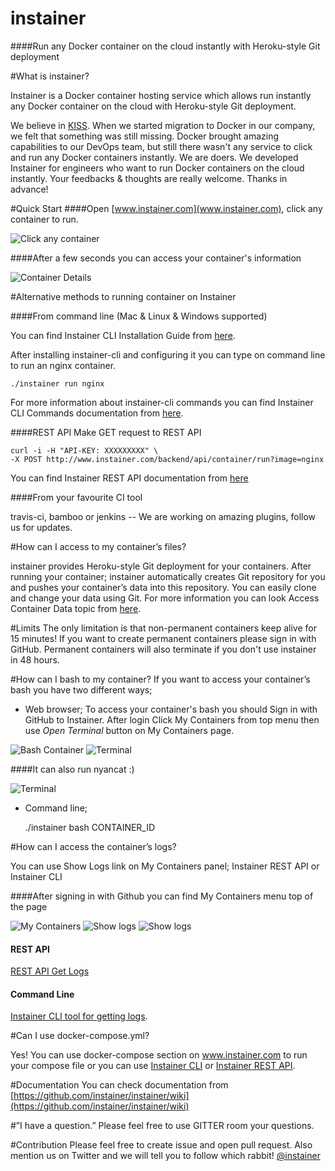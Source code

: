 # instainer
####Run any Docker container on the cloud instantly with Heroku-style Git deployment

#What is instainer?

Instainer is a Docker container hosting service which allows run instantly any Docker container on the cloud with Heroku-style Git deployment.

We believe in [KISS](https://en.wikipedia.org/wiki/KISS_principle). When we started migration to Docker in our company, we felt that something was still missing. Docker brought amazing capabilities to our DevOps team, but still there wasn't any service to click and run any Docker containers instantly. We are doers. We developed Instainer for engineers who want to run Docker containers on the cloud instantly. Your feedbacks & thoughts are really welcome. Thanks in advance!


#Quick Start
####Open [www.instainer.com](www.instainer.com), click any container to run.

![Click any container](http://beta.instainer.com/docs/instainer.png)

####After a few seconds you can access your container's information

![Container Details](http://beta.instainer.com/docs/container-details.png)


#Alternative methods to running container on Instainer


####From command line  (Mac & Linux & Windows supported)

You can find Instainer CLI Installation Guide from [here](https://github.com/instainer/instainer/wiki/Installation-Instainer-Client).

After installing instainer-cli and configuring it you can type on command line to run an nginx container.

    ./instainer run nginx 



For more information about instainer-cli commands you can find Instainer CLI Commands documentation from [here](https://github.com/instainer/instainer/wiki#instainer-cli-commands).

####REST API
Make GET request to REST API 

    curl -i -H "API-KEY: XXXXXXXXX" \
    -X POST http://www.instainer.com/backend/api/container/run?image=nginx

You can find Instainer REST API documentation from [here](https://github.com/instainer/instainer/wiki#instainer-rest-api-documentation)

####From your favourite CI tool

travis-ci, bamboo or jenkins -- We are working on amazing plugins, follow us for updates.


#How can I access to my container’s files?

instainer provides Heroku-style Git deployment for your containers. After running your container; instainer automatically creates Git repository for you and pushes your container’s data into this repository. You can easily clone and change your data using Git. For more information you can look Access Container Data topic from [here](https://github.com/instainer/instainer/wiki#accessing-container-data).



#Limits
The only limitation is that non-permanent containers keep alive for 15 minutes! If you want to create permanent containers please sign in with GitHub. Permanent containers will also terminate if you don't use instainer in 48 hours.

#How can I bash to my container?
If you want to access your container’s bash you have two different ways;

- Web browser; 
    To access your container's bash you should Sign in with GitHub to Instainer. After login Click My Containers from top menu then use *Open Terminal* button on My Containers page.

![Bash Container](http://beta.instainer.com/docs/bash-container.png)
![Terminal](http://beta.instainer.com/docs/terminal2.png)

####It can also run nyancat :)


![Terminal](http://beta.instainer.com/docs/terminal.png)

- Command line;

    ./instainer bash CONTAINER_ID

#How can I access the container’s logs?

You can use Show Logs link on My Containers panel; Instainer REST API or Instainer CLI

####After signing in with Github you can find My Containers menu top of the page

![My Containers](http://beta.instainer.com/docs/my-containers.png)
![Show logs](http://beta.instainer.com/docs/redis-my-containers.png)
![Show logs](http://beta.instainer.com/docs/redis.png)


#### REST API
[REST API Get Logs](https://github.com/instainer/instainer/wiki#container-logs)

#### Command Line
[Instainer CLI tool for getting logs](https://github.com/instainer/instainer/wiki#accessing-logs). 

#Can I use docker-compose.yml?

Yes! You can use docker-compose section on www.instainer.com to run your compose file or you can use [Instainer CLI](https://github.com/instainer/instainer/wiki#instainer-cli-commands) or [Instainer REST API](https://github.com/instainer/instainer/wiki#instainer-rest-api-documentation).  

#Documentation
You can check documentation from [https://github.com/instainer/instainer/wiki](https://github.com/instainer/instainer/wiki)

#”I have a question.”
Please feel free to use GITTER room your questions. 


#Contribution
Please feel free to create issue and open pull request. Also mention us on Twitter and we will tell you to follow which rabbit! [@instainer](http://twitter.com/instainer)
